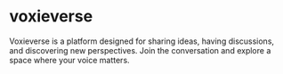 # voxieverse
Voxieverse is a platform designed for sharing ideas, having discussions, and discovering new perspectives. Join the conversation and explore a space where your voice matters.
